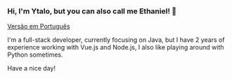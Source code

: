 ### Hi, I'm Ytalo, but you can also call me Ethaniel! 👋

[Versão em Português](https://github.com/deisantix/deisantix/blob/main/README-BR.md)

I'm a full-stack developer, currently focusing on Java, but I have 2 years of experience working with Vue.js and Node.js, I also like playing around with Python sometimes. 

Have a nice day!
